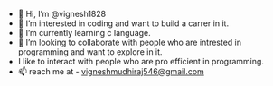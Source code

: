 - 👋 Hi, I’m @vignesh1828
- 👀 I’m interested in coding and want to build a carrer in it.
- 🌱 I’m currently learning c language.
- 💞️ I’m looking to collaborate with people who are intrested in programming and want to explore in it.
-    I like to interact with people who are pro efficient in programming.
- 📫 reach me at - vigneshmudhiraj546@gmail.com

<!---
vignesh1828/vignesh1828 is a ✨ special ✨ repository because its `README.md` (this file) appears on your GitHub profile.
You can click the Preview link to take a look at your changes.
--->
